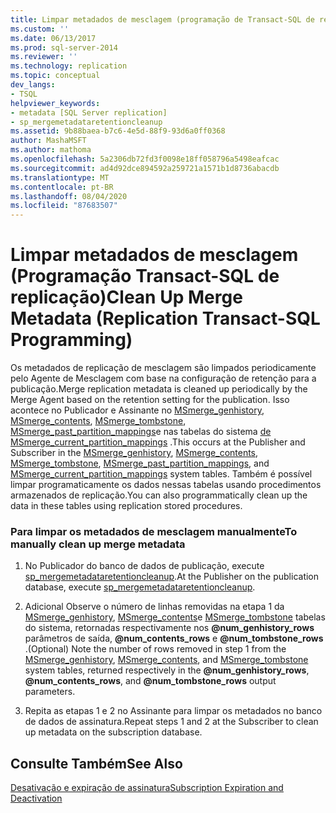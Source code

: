 ```yaml
---
title: Limpar metadados de mesclagem (programação de Transact-SQL de replicação) | Microsoft Docs
ms.custom: ''
ms.date: 06/13/2017
ms.prod: sql-server-2014
ms.reviewer: ''
ms.technology: replication
ms.topic: conceptual
dev_langs:
- TSQL
helpviewer_keywords:
- metadata [SQL Server replication]
- sp_mergemetadataretentioncleanup
ms.assetid: 9b88baea-b7c6-4e5d-88f9-93d6a0ff0368
author: MashaMSFT
ms.author: mathoma
ms.openlocfilehash: 5a2306db72fd3f0098e18ff058796a5498eafcac
ms.sourcegitcommit: ad4d92dce894592a259721a1571b1d8736abacdb
ms.translationtype: MT
ms.contentlocale: pt-BR
ms.lasthandoff: 08/04/2020
ms.locfileid: "87683507"
---
```

# <a name="clean-up-merge-metadata-replication-transact-sql-programming"></a><span data-ttu-id="46d50-102">Limpar metadados de mesclagem (Programação Transact-SQL de replicação)</span><span class="sxs-lookup"><span data-stu-id="46d50-102">Clean Up Merge Metadata (Replication Transact-SQL Programming)</span></span>
  <span data-ttu-id="46d50-103">Os metadados de replicação de mesclagem são limpados periodicamente pelo Agente de Mesclagem com base na configuração de retenção para a publicação.</span><span class="sxs-lookup"><span data-stu-id="46d50-103">Merge replication metadata is cleaned up periodically by the Merge Agent based on the retention setting for the publication.</span></span> <span data-ttu-id="46d50-104">Isso acontece no Publicador e Assinante no [MSmerge_genhistory](/sql/relational-databases/system-tables/msmerge-genhistory-transact-sql), [MSmerge_contents](/sql/relational-databases/system-tables/msmerge-contents-transact-sql), [MSmerge_tombstone](/sql/relational-databases/system-tables/msmerge-tombstone-transact-sql), [MSmerge_past_partition_mappings](/sql/relational-databases/system-tables/msmerge-past-partition-mappings-transact-sql)e nas tabelas do sistema [de MSmerge_current_partition_mappings](/sql/relational-databases/system-tables/msmerge-current-partition-mappings) .</span><span class="sxs-lookup"><span data-stu-id="46d50-104">This occurs at the Publisher and Subscriber in the [MSmerge_genhistory](/sql/relational-databases/system-tables/msmerge-genhistory-transact-sql), [MSmerge_contents](/sql/relational-databases/system-tables/msmerge-contents-transact-sql), [MSmerge_tombstone](/sql/relational-databases/system-tables/msmerge-tombstone-transact-sql), [MSmerge_past_partition_mappings](/sql/relational-databases/system-tables/msmerge-past-partition-mappings-transact-sql), and [MSmerge_current_partition_mappings](/sql/relational-databases/system-tables/msmerge-current-partition-mappings) system tables.</span></span> <span data-ttu-id="46d50-105">Também é possível limpar programaticamente os dados nessas tabelas usando procedimentos armazenados de replicação.</span><span class="sxs-lookup"><span data-stu-id="46d50-105">You can also programmatically clean up the data in these tables using replication stored procedures.</span></span>  
  
### <a name="to-manually-clean-up-merge-metadata"></a><span data-ttu-id="46d50-106">Para limpar os metadados de mesclagem manualmente</span><span class="sxs-lookup"><span data-stu-id="46d50-106">To manually clean up merge metadata</span></span>  
  
1.  <span data-ttu-id="46d50-107">No Publicador do banco de dados de publicação, execute [sp_mergemetadataretentioncleanup](/sql/relational-databases/system-stored-procedures/sp-mergemetadataretentioncleanup-transact-sql).</span><span class="sxs-lookup"><span data-stu-id="46d50-107">At the Publisher on the publication database, execute [sp_mergemetadataretentioncleanup](/sql/relational-databases/system-stored-procedures/sp-mergemetadataretentioncleanup-transact-sql).</span></span>  
  
2.  <span data-ttu-id="46d50-108">Adicional Observe o número de linhas removidas na etapa 1 da [MSmerge_genhistory](/sql/relational-databases/system-tables/msmerge-genhistory-transact-sql), [MSmerge_contents](/sql/relational-databases/system-tables/msmerge-contents-transact-sql)e [MSmerge_tombstone](/sql/relational-databases/system-tables/msmerge-tombstone-transact-sql) tabelas do sistema, retornadas respectivamente nos **@num_genhistory_rows** parâmetros de saída, **@num_contents_rows** e **@num_tombstone_rows** .</span><span class="sxs-lookup"><span data-stu-id="46d50-108">(Optional) Note the number of rows removed in step 1 from the [MSmerge_genhistory](/sql/relational-databases/system-tables/msmerge-genhistory-transact-sql), [MSmerge_contents](/sql/relational-databases/system-tables/msmerge-contents-transact-sql), and [MSmerge_tombstone](/sql/relational-databases/system-tables/msmerge-tombstone-transact-sql) system tables, returned respectively in the **@num_genhistory_rows**, **@num_contents_rows**, and **@num_tombstone_rows** output parameters.</span></span>  
  
3.  <span data-ttu-id="46d50-109">Repita as etapas 1 e 2 no Assinante para limpar os metadados no banco de dados de assinatura.</span><span class="sxs-lookup"><span data-stu-id="46d50-109">Repeat steps 1 and 2 at the Subscriber to clean up metadata on the subscription database.</span></span>  
  
## <a name="see-also"></a><span data-ttu-id="46d50-110">Consulte Também</span><span class="sxs-lookup"><span data-stu-id="46d50-110">See Also</span></span>  
 [<span data-ttu-id="46d50-111">Desativação e expiração de assinatura</span><span class="sxs-lookup"><span data-stu-id="46d50-111">Subscription Expiration and Deactivation</span></span>](../subscription-expiration-and-deactivation.md)  
  
  
